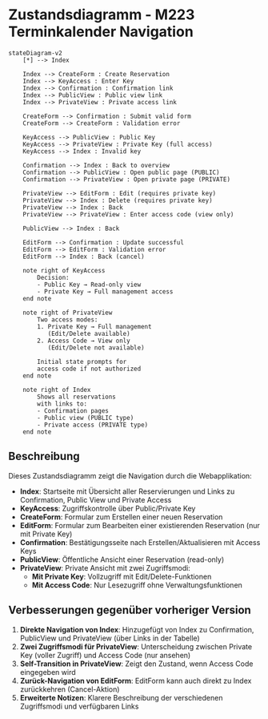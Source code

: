 # Zustandsdiagramm - M223 Terminkalender Navigation

```mermaid
stateDiagram-v2
    [*] --> Index
    
    Index --> CreateForm : Create Reservation
    Index --> KeyAccess : Enter Key
    Index --> Confirmation : Confirmation link
    Index --> PublicView : Public view link
    Index --> PrivateView : Private access link
    
    CreateForm --> Confirmation : Submit valid form
    CreateForm --> CreateForm : Validation error
    
    KeyAccess --> PublicView : Public Key
    KeyAccess --> PrivateView : Private Key (full access)
    KeyAccess --> Index : Invalid key
    
    Confirmation --> Index : Back to overview
    Confirmation --> PublicView : Open public page (PUBLIC)
    Confirmation --> PrivateView : Open private page (PRIVATE)
    
    PrivateView --> EditForm : Edit (requires private key)
    PrivateView --> Index : Delete (requires private key)
    PrivateView --> Index : Back
    PrivateView --> PrivateView : Enter access code (view only)
    
    PublicView --> Index : Back
    
    EditForm --> Confirmation : Update successful
    EditForm --> EditForm : Validation error
    EditForm --> Index : Back (cancel)
    
    note right of KeyAccess
        Decision:
        - Public Key → Read-only view
        - Private Key → Full management access
    end note
    
    note right of PrivateView
        Two access modes:
        1. Private Key → Full management
           (Edit/Delete available)
        2. Access Code → View only
           (Edit/Delete not available)
        
        Initial state prompts for
        access code if not authorized
    end note
    
    note right of Index
        Shows all reservations
        with links to:
        - Confirmation pages
        - Public view (PUBLIC type)
        - Private access (PRIVATE type)
    end note
```

## Beschreibung

Dieses Zustandsdiagramm zeigt die Navigation durch die Webapplikation:

- **Index**: Startseite mit Übersicht aller Reservierungen und Links zu Confirmation, Public View und Private Access
- **KeyAccess**: Zugriffskontrolle über Public/Private Key
- **CreateForm**: Formular zum Erstellen einer neuen Reservation
- **EditForm**: Formular zum Bearbeiten einer existierenden Reservation (nur mit Private Key)
- **Confirmation**: Bestätigungsseite nach Erstellen/Aktualisieren mit Access Keys
- **PublicView**: Öffentliche Ansicht einer Reservation (read-only)
- **PrivateView**: Private Ansicht mit zwei Zugriffsmodi:
  - **Mit Private Key**: Vollzugriff mit Edit/Delete-Funktionen
  - **Mit Access Code**: Nur Lesezugriff ohne Verwaltungsfunktionen

## Verbesserungen gegenüber vorheriger Version

1. **Direkte Navigation von Index**: Hinzugefügt von Index zu Confirmation, PublicView und PrivateView (über Links in der Tabelle)
2. **Zwei Zugriffsmodi für PrivateView**: Unterscheidung zwischen Private Key (voller Zugriff) und Access Code (nur ansehen)
3. **Self-Transition in PrivateView**: Zeigt den Zustand, wenn Access Code eingegeben wird
4. **Zurück-Navigation von EditForm**: EditForm kann auch direkt zu Index zurückkehren (Cancel-Aktion)
5. **Erweiterte Notizen**: Klarere Beschreibung der verschiedenen Zugriffsmodi und verfügbaren Links
